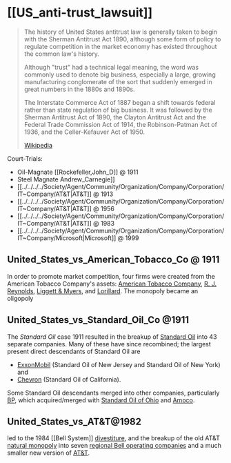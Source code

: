 
# [[US_anti-trust_lawsuit]] 

> The history of United States antitrust law 
> is generally taken to begin with the Sherman Antitrust Act 1890, 
> although some form of policy to regulate competition in the market economy 
> has existed throughout the common law's history. 
> 
> Although "trust" had a technical legal meaning, 
> the word was commonly used to denote big business, 
> especially a large, growing manufacturing conglomerate of the sort 
> that suddenly emerged in great numbers in the 1880s and 1890s. 
> 
> The Interstate Commerce Act of 1887 began a shift towards federal 
> rather than state regulation of big business. 
> It was followed by the Sherman Antitrust Act of 1890, 
> the Clayton Antitrust Act and the Federal Trade Commission Act of 1914, 
> the Robinson-Patman Act of 1936, and the Celler-Kefauver Act of 1950.
>
> [Wikipedia](https://en.wikipedia.org/wiki/History%20of%20United%20States%20antitrust%20law)

Court-Trials: 
- Oil-Magnate [[Rockefeller,John_D]]  @ 1911 
- Steel Magnate Andrew_Carnegie]] 
- [[../../../../Society/Agent/Community/Organization/Company/Corporation/IT~Company/AT&T|AT&T]] @ 1913  
- [[../../../../Society/Agent/Community/Organization/Company/Corporation/IT~Company/AT&T|AT&T]] @ 1956  
- [[../../../../Society/Agent/Community/Organization/Company/Corporation/IT~Company/AT&T|AT&T]] @ 1983 
- [[../../../../Society/Agent/Community/Organization/Company/Corporation/IT~Company/Microsoft|Microsoft]] @ 1999 

## United_States_vs_American_Tobacco_Co @ 1911 
In order to promote market competition, four firms were created from the American Tobacco Company's assets: [American Tobacco Company](https://en.wikipedia.org/wiki/American_Tobacco_Company "American Tobacco Company"), [R. J. Reynolds](https://en.wikipedia.org/wiki/R._J._Reynolds_Tobacco_Company "R. J. Reynolds Tobacco Company"), [Liggett & Myers](https://en.wikipedia.org/wiki/Liggett_Group "Liggett Group"), and [Lorillard](https://en.wikipedia.org/wiki/Lorillard "Lorillard"). The monopoly became an oligopoly

## United_States_vs_Standard_Oil_Co @1911 
The _Standard Oil_ case 1911 resulted in the breakup of [Standard Oil](https://en.wikipedia.org/wiki/Standard_Oil "Standard Oil") 
into 43 separate companies. 
Many of these have since recombined; 
the largest present direct descendants of Standard Oil are 
- [ExxonMobil](https://en.wikipedia.org/wiki/ExxonMobil "ExxonMobil") (Standard Oil of New Jersey and Standard Oil of New York) and 
- [Chevron](https://en.wikipedia.org/wiki/Chevron_Corporation "Chevron Corporation") (Standard Oil of California). 

Some Standard Oil descendants merged into other companies, 
particularly [BP](https://en.wikipedia.org/wiki/BP "BP"), which acquired/merged with [Standard Oil of Ohio](https://en.wikipedia.org/wiki/Standard_Oil_of_Ohio "Standard Oil of Ohio") and [Amoco](https://en.wikipedia.org/wiki/Amoco "Amoco"). 

## United_States_vs_AT&T@1982 

led to the 1984 [[Bell System]] [divestiture](https://en.wikipedia.org/wiki/Breakup_of_the_Bell_System "Breakup of the Bell System"), 
and the breakup of the old AT&T [natural monopoly](https://en.wikipedia.org/wiki/Natural_monopoly "Natural monopoly") 
into seven [regional Bell operating companies](https://en.wikipedia.org/wiki/Regional_Bell_operating_companies "Regional Bell operating companies") 
and a much smaller new version of [AT&T](https://en.wikipedia.org/wiki/AT%26T "AT&T"). 

